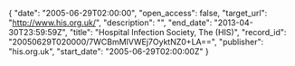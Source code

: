 {
  "date": "2005-06-29T02:00:00", 
  "open_access": false, 
  "target_url": "http://www.his.org.uk/", 
  "description": "", 
  "end_date": "2013-04-30T23:59:59Z", 
  "title": "Hospital Infection Society, The (HIS)", 
  "record_id": "20050629T020000/7WCBmMIVWEj7OyktNZ0+LA==", 
  "publisher": "his.org.uk", 
  "start_date": "2005-06-29T02:00:00Z"
}

